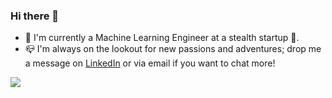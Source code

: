 ### Hi there 👋

- 🌲 I'm currently a Machine Learning Engineer at a stealth startup 🤫.
- 📪 I'm always on the lookout for new passions and adventures; drop me a message on [LinkedIn](https://www.linkedin.com/in/chloe-he/) or via email if you want to chat more!
<img align="center" src="https://github-readme-stats-sigma-five.vercel.app/api?username=chloeh13q&count_private=true&show_icons=true&theme=onedark" />
